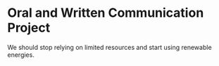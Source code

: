 # Oral and Written Communication Project
 We should stop relying on limited resources and start using renewable energies.
